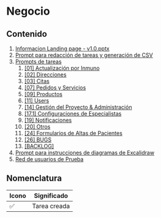 # Negocio

## Contenido

1. [Informacion Landing page - v1.0.pptx](https://docs.google.com/presentation/d/1RVrquVY3e3JVPRQHY2QF3gE5zH37i3OD/edit?usp=drive_web&ouid=115463368008145921571&rtpof=true)
2. [Prompt para redacción de tareas y generación de CSV](./promptRedaccionDeTareas.md)
3. [Prompts de tareas](./promptsDeTareas/)
   1. [[01] Actualización por Inmuno](./promptsDeTareas/[01]%20Actualizacion%20por%20Inmuno.md)
   2. [[02] Direcciones](./promptsDeTareas/[02]%20Direcciones.md)
   3. [[03] Citas](./promptsDeTareas/[03]%20Citas.md)
   4. [[07] Pedidos y Servicios](./promptsDeTareas/[07]%20Pedidos%20y%20Servicios.md)
   5. [[09] Productos](./promptsDeTareas/[09]%20Productos.md)
   6. [[11] Users](./promptsDeTareas/[11]%20Users.md)
   7. [[14] Gestión del Proyecto & Administración](./promptsDeTareas/[14]%20Gestion%20del%20Proyecto%20&%20Administracion.md)
   8. [[17.1] Configuraciones de Especialistas](./promptsDeTareas/[17.1]%20ConfiguracionesDeEspecialistas.md)
   9. [[19] Notificaciones](./promptsDeTareas/[19]%20Notificaciones.md)
   10. [[20] Otros](./promptsDeTareas/[20]%20Otros.md)
   11. [[24] Formularios de Altas de Pacientes](./promptsDeTareas/[24]%20Formularios%20de%20Altas%20de%20Pacientes.md)
   12. [[26] BUGS](./promptsDeTareas/[26]%20BUGS.md)
   13. [[BACKLOG]](./promptsDeTareas/[BACKLOG].md)
4. [Prompt para instrucciones de diagramas de Excalidraw](./propmtDiagramasDeExcalidraw.md)
5. [Red de usuarios de Prueba](./redDeUsuariosDePrueba.png)

## Nomenclatura

| Icono | Significado  |
| ----- | ------------ |
| ✅    | Tarea creada |
